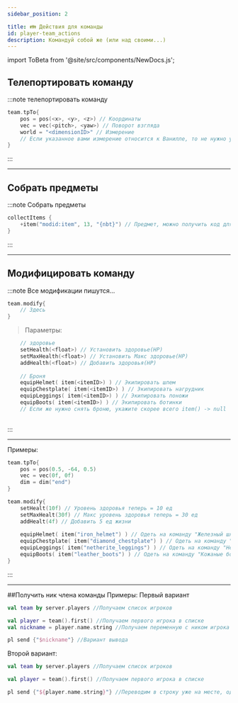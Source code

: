 ```yaml
---
sidebar_position: 2

title: 👪 Действия для команды
id: player-team_actions
description: Командуй собой же (или над своими...)
---
```


import ToBeta from '@site/src/components/NewDocs.js';

<ToBeta url='welcome' />

## Телепортировать команду

:::note телепортировать команду
```kts
team.tpTo{
    pos = pos(<x>, <y>, <z>) // Координаты
    vec = vec(<pitch>, <yaw>) // Поворот взгляда
    world = "<dimensionID>" // Измерение
    // Если указанное вами измерение относится к Ванилле, то не нужно указывать modID
}
```
:::

---

## Собрать предметы

:::note Собрать предметы
```kts
collectItems {
    +item("modid:item", 13, "{nbt}") // Предмет, можно получить код для предмета в руке командой `/hollowengine hand`.
}
```
:::

---

## Модифицировать команду

:::note Все модификации пишутся...
```kts
team.modify{
    // Здесь
}
```

> Параметры:
```kts
    // здоровье
    setHealth(<float>) // Установить здоровье(HP)
    setMaxHealth(<float>) // Установить Макс здоровье(HP)
    addHealth(<float>) // Добавить здоровья(HP)
    
    // Броня
    equipHelmet( item(<itemID>) ) // Экипировать шлем
    equipChestplate( item(<itemID>) ) // Экипировать нагрудник
    equipLeggings( item(<itemID>) ) // Экипировать поножи
    equipBoots( item(<itemID>) ) // Экипировать ботинки
    // Если же нужно снять броню, укажите скорее всего item() -> null
    
```
:::

---

Примеры:
```kts
team.tpTo{
    pos = pos(0.5, -64, 0.5)
    vec = vec(0f, 0f)
    dim = dim("end")
}

team.modify{
    setHealt(10f) // Уровень здоровья теперь = 10 ед
    setMaxHealt(30f) // Макс уровень здоровья теперь = 30 ед
    addHealt(4f) // Добавить 5 ед жизни
    
    equipHelmet( item("iron_helmet") ) // Одеть на команду "Железный шлем"
    equipChestplate( item("diamond_chestplate") ) // Одеть на команду "Алмазный нагрудник"
    equipLeggings( item("netherite_leggings") ) // Одеть на команду "Незеритовые поножи"
    equipBoots( item("leather_boots") ) // Одеть на команду "Кожаные ботинки"
}
```
:::

---

##Получить ник члена команды
Примеры:
Первый вариант
```kts
val team by server.players //Получаем список игроков

val player = team().first() //Получаем первого игрока в списке
val nickname = player.name.string //Получаем переменную с ником игрока

pl send {"$nickname"} //Вариант вывода
```
Второй вариант:
```kts
val team by server.players //Получаем список игроков

val player = team().first() //Получаем первого игрока в списке

pl send {"${player.name.string}"} //Переводим в строку уже на месте, однако проще сделать по Первому варианту
```
